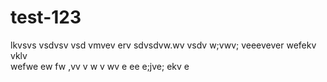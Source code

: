 # test-123
lkvsvs 
vsdvsv
vsd
vmvev erv
sdvsdvw.wv
vsdv w;vwv; veeevever
wefekv vklv  
wefwe
ew
fw
,vv
v
w
v
wv
 e ee
e;jve; ekv e
